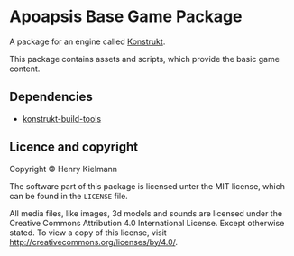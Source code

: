 Apoapsis Base Game Package
==========================

A package for an engine called [Konstrukt](https://github.com/henry4k/konstrukt).

This package contains assets and scripts, which provide the basic game content.


## Dependencies

- [konstrukt-build-tools](https://github.com/henry4k/konstrukt-build-tools)


## Licence and copyright

Copyright © Henry Kielmann

The software part of this package is licensed unter the MIT license,
which can be found in the `LICENSE` file.

All media files, like images, 3d models and sounds are licensed under the
Creative Commons Attribution 4.0 International License.  Except otherwise stated.
To view a copy of this license, visit http://creativecommons.org/licenses/by/4.0/.
